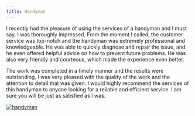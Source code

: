 ```yaml
---
title: Handyman
---
```


I recently had the pleasure of using the services of a handyman and I must say, I was thoroughly impressed. From the moment I called, the customer service was top-notch and the handyman was extremely professional and knowledgeable. He was able to quickly diagnose and repair the issue, and he even offered helpful advice on how to prevent future problems. He was also very friendly and courteous, which made the experience even better.

The work was completed in a timely manner and the results were outstanding. I was very pleased with the quality of the work and the attention to detail that was given. I would highly recommend the services of this handyman to anyone looking for a reliable and efficient service. I am sure you will be just as satisfied as I was.

[![handyman](<https://dabuttonfactory.com/button.png?t=CHECK+SERVICE&f=Noto+Sans-Bold&ts=26&tc=fff&hp=45&vp=20&c=11&bgt=unicolored&bgc=4bd42f>)](<https://londonexpertfinder.com/link>)